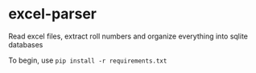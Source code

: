 # excel-parser
Read excel files, extract roll numbers and organize everything into sqlite databases

To begin, use `pip install -r requirements.txt`
